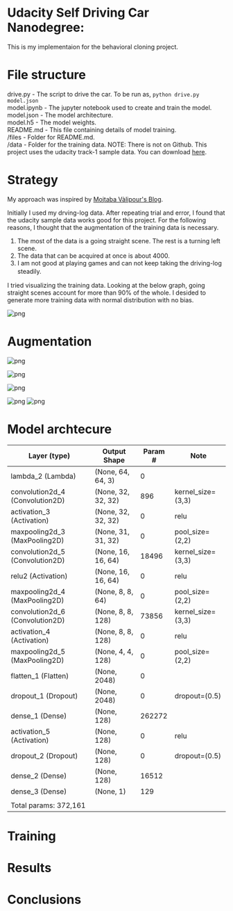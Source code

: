 # Udacity Self Driving Car Nanodegree:
This is my implementaion for the behavioral cloning project.

# File structure

drive.py - The script to drive the car. To be run as, ```python drive.py model.json```    
model.ipynb - The jupyter notebook used to create and train the model.     
model.json - The model architecture.    
model.h5 - The model weights.    
README.md - This file containing details of model training.    
/files - Folder for README.md.    
/data -  Folder for the training data. NOTE: There is not on Github. This project uses the udacity track-1 sample data. You can download [here]( https://d17h27t6h515a5.cloudfront.net/topher/2016/December/584f6edd_data/data.zip).   

# Strategy

My approach was inspired by [Mojtaba Vàlipour's Blog](https://medium.com/@ValipourMojtaba/my-approach-for-project-3-2545578a9319#.40pxekkl8).

Initially I used my drving-log data. After repeating trial and error, I found that the udacity sample data works good for this project. For the following reasons, I thought that the augmentation of the training data is necessary.

1. The most of the data is a going straight scene. The rest is a turning left scene. 
2. The data that can be acquired at once is about 4000.
3. I am not good at playing games and can not keep taking the driving-log steadily.　

I tried visualizing the training data. Looking at the below graph, going straight scenes account for more than 90% of the whole. I desided to generate more training data with normal distribution with no bias. 

![png](files/raw_steering.png)

# Augmentation

![png](files/left.png)

![png](files/center.png)

![png](files/right.png)

![png](files/augment_image.png)
![png](files/gene_steering.png)

# Model archtecure

|Layer (type)                     |Output Shape          |Param #     |Note                          |   
|---------------------------------|----------------------|------------|------------------------------|
|lambda_2 (Lambda)                |(None, 64, 64, 3)     |0           |                              |             
|convolution2d_4 (Convolution2D)  |(None, 32, 32, 32)    |896         |kernel_size=(3,3)             |   
|activation_3 (Activation)        |(None, 32, 32, 32)    |0           |relu                          |   
|maxpooling2d_3 (MaxPooling2D)    |(None, 31, 31, 32)    |0           |pool_size=(2,2)               |   
|convolution2d_5 (Convolution2D)  |(None, 16, 16, 64)    |18496       |kernel_size=(3,3)             |   
|relu2 (Activation)               |(None, 16, 16, 64)    |0           |relu                          |   
|maxpooling2d_4 (MaxPooling2D)    |(None, 8, 8, 64)      |0           |pool_size=(2,2)               |   
|convolution2d_6 (Convolution2D)  |(None, 8, 8, 128)     |73856       |kernel_size=(3,3)             |   
|activation_4 (Activation)        |(None, 8, 8, 128)     |0           |relu                          |   
|maxpooling2d_5 (MaxPooling2D)    |(None, 4, 4, 128)     |0           |pool_size=(2,2)               |      
|flatten_1 (Flatten)              |(None, 2048)          |0           |                              |   
|dropout_1 (Dropout)              |(None, 2048)          |0           |dropout=(0.5)                 |   
|dense_1 (Dense)                  |(None, 128)           |262272      |                              |   
|activation_5 (Activation)        |(None, 128)           |0           |relu                          |   
|dropout_2 (Dropout)              |(None, 128)           |0           |dropout=(0.5)                 |   
|dense_2 (Dense)                  |(None, 128)           |16512       |                              |   
|dense_3 (Dense)                  |(None, 1)             |129         |                              |   
||||
|Total params: 372,161

# Training 
# Results
# Conclusions
